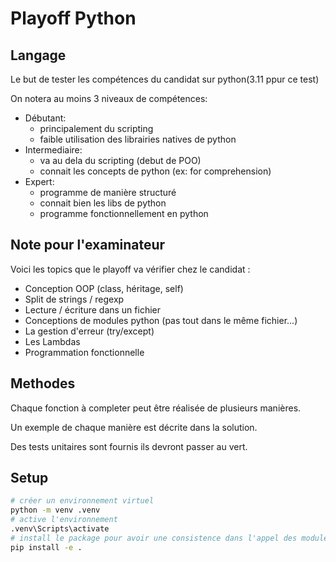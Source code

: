 # Playoff Python

## Langage
Le but de tester les compétences du candidat sur python(3.11 ppur ce test)

On notera au moins 3 niveaux de compétences:
- Débutant:
  - principalement du scripting
  - faible utilisation des librairies natives de python
- Intermediaire:
  - va au dela du scripting (debut de POO)
  - connait les concepts de python (ex: for comprehension)
- Expert:
  - programme de manière structuré
  - connait bien les libs de python
  - programme fonctionnellement en python
  
## Note pour l'examinateur
Voici les topics que le playoff va vérifier chez le candidat : 
* Conception OOP (class, héritage, self)
* Split de strings / regexp
* Lecture / écriture dans un fichier
* Conceptions de modules python (pas tout dans le même fichier...)
* La gestion d'erreur (try/except)
* Les Lambdas
* Programmation fonctionnelle

## Methodes
Chaque fonction à completer peut être réalisée de plusieurs manières. 

Un exemple de chaque manière est décrite dans la solution.

Des tests unitaires sont fournis ils devront passer au vert.


## Setup
``` bash
# créer un environnement virtuel
python -m venv .venv
# active l'environnement
.venv\Scripts\activate
# install le package pour avoir une consistence dans l'appel des modules.
pip install -e .
```